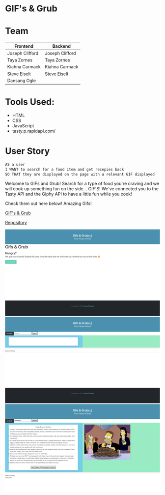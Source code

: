 # GIF's & Grub

# Team

|Frontend|Backend|
|-----|-----|
|Joseph Clifford|Joseph Clifford|
|Taya Zornes|Taya Zornes|
|Kiahna Carmack|Kiahna Carmack|
|Steve  Eiselt|Steve  Eiselt|
|Daesang Ogle|

# Tools Used:
- HTML
- CSS
- JavaScript
- tasty.p.rapidapi.com/

# User Story

```
AS a user
I WANT to search for a food item and get recepies back
SO THAT they are displayed on the page with a relevant GIF displayed
```

Welcome to GIFs and Grub! Search for a type of food you're craving and we will cook up something fun on the side...
GIF'S!
We've connected you to the Tasty API and the Giphy API to have a little fun while you cook! 

Check them out here below! Amazing Gifs!

[GIF's & Grub](https://joecliffordofficial.github.io/project_one_gr5/)

[Repository](https://github.com/joecliffordofficial/project_one_gr5)

<img src ="./assets/images/screenShotOne.png">
<img src ="./assets/images/screenShotTwo.png">
<img src ="./assets/images/screenShotThree.png">
